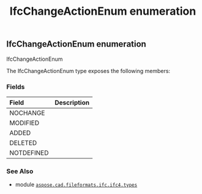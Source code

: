 ﻿---
title: IfcChangeActionEnum enumeration
second_title: Aspose.CAD for Python via .NET API References
description: 
type: docs
weight: 2200
url: /python-net/aspose.cad.fileformats.ifc.ifc4.types/ifcchangeactionenum/
is_root: false
---

## IfcChangeActionEnum enumeration

IfcChangeActionEnum



The IfcChangeActionEnum type exposes the following members:

### Fields
| Field | Description |
| :- | :- |
| NOCHANGE |  |
| MODIFIED |  |
| ADDED |  |
| DELETED |  |
| NOTDEFINED |  |



### See Also
* module [`aspose.cad.fileformats.ifc.ifc4.types`](..)

